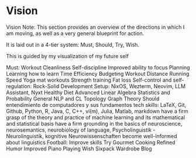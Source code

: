 # Vision

Vision
Note: This section provides an overview of the directions in which I am moving, as well as a very general blueprint for action. 

It is laid out in a 4-tier system: Must, Should, Try, Wish.

This is guided by my visualization of my future self




Must:
Workout
Cleanliness
Self-discipline
Improved ability to focus
Planning
Learning how to learn
Time Efficiency
Budgeting
Workout
Distance Running
Speed
Yoga mat workouts
Strength training
Fat loss
Self-control and self-regulation:
Rock-Solid Development Setup: NixOS, Wezterm, Neovim, LLM Assistant, Nyxt
Healthy Diet
Advanced Linear Algebra
Statistics and Probability
General NLP and CL
Topology
Graph Theory
Should
entendimiento de computadores y sus fundamentos
tech skills: LaTeX, Git, Github, Python, R, Java, C, C++, vi(m), Julia, Matlab, markdown
have a firm grasp of the theory and practice of machine learning and its mathematical and statistical basis
have a firm grounding in the basics of neuroscience, neurosemantics, neurobiology of language, Psycholinguistik - Neurolinguistik, kognitive Neurowissenschaften
become well-informed about linguistics
Football: Improve skills
Try
Gourmet Cooking
Refined Humor
Improved Piano Playing
Wish
Sixpack
Wardrobe
Blog
